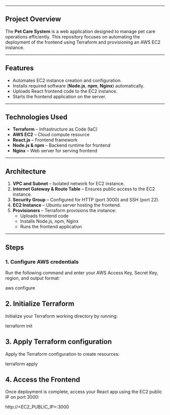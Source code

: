 

---

## Project Overview
The **Pet Care System** is a web application designed to manage pet care operations efficiently. This repository focuses on automating the deployment of the frontend using Terraform and provisioning an AWS EC2 instance.

---

## Features
- Automates EC2 instance creation and configuration.
- Installs required software (**Node.js**, **npm**, **Nginx**) automatically.
- Uploads React frontend code to the EC2 instance.
- Starts the frontend application on the server.

---

## Technologies Used
- **Terraform** – Infrastructure as Code (IaC)
- **AWS EC2** – Cloud compute resource
- **React.js** – Frontend framework
- **Node.js & npm** – Backend runtime for frontend
- **Nginx** – Web server for serving frontend

---

## Architecture
1. **VPC and Subnet** – Isolated network for EC2 instance.
2. **Internet Gateway & Route Table** – Ensures public access to the EC2 instance.
3. **Security Group** – Configured for HTTP (port 3000) and SSH (port 22).
4. **EC2 Instance** – Ubuntu server hosting the frontend.
5. **Provisioners** – Terraform provisions the instance:
   - Uploads frontend code
   - Installs Node.js, npm, Nginx
   - Runs the frontend application

---

## Steps

### 1. Configure AWS credentials

Run the following command and enter your AWS Access Key, Secret Key, region, and output format:


aws configure
## 2. Initialize Terraform

Initialize your Terraform working directory by running:


terraform init

## 3. Apply Terraform configuration

Apply the Terraform configuration to create resources:


terraform apply

## 4. Access the Frontend

Once deployment is complete, access your React app using the EC2 public IP on port 3000:


http://<EC2_PUBLIC_IP>:3000
